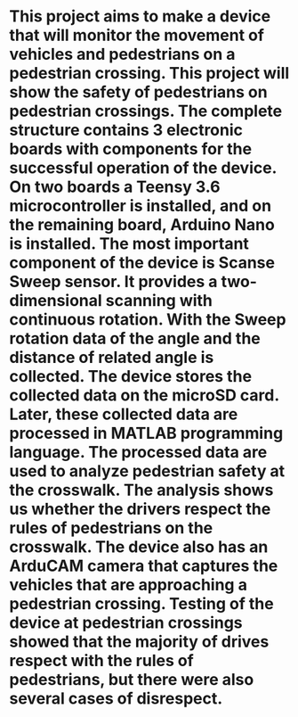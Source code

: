 # This project aims to make a device that will monitor the movement of vehicles and pedestrians on a pedestrian crossing. This project will show the safety of pedestrians on pedestrian crossings. The complete structure contains 3 electronic boards with components for the successful operation of the device. On two boards a Teensy 3.6 microcontroller is installed, and on the remaining board, Arduino Nano is installed. The most important component of the device is Scanse Sweep sensor. It provides a two-dimensional scanning with continuous rotation. With the Sweep rotation data of the angle and the distance of related angle is collected. The device stores the collected data on the microSD card. Later, these collected data are processed in MATLAB programming language. The processed data are used to analyze pedestrian safety at the crosswalk. The analysis shows us whether the drivers respect the rules of pedestrians on the crosswalk. The device also has an ArduCAM camera that captures the vehicles that are approaching a pedestrian crossing. Testing of the device at pedestrian crossings showed that the majority of drives respect with the rules of pedestrians, but there were also several cases of disrespect.
